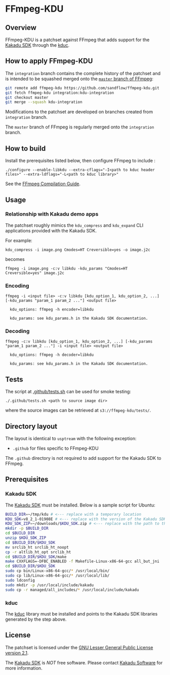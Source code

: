# FFmpeg-KDU


## Overview

FFmpeg-KDU is a patchset against FFmpeg that adds support for the
[Kakadu SDK](https://kakadusoftware.com/) through the
[kduc](https://github.com/sandflow/kduc).


## How to apply FFmpeg-KDU

The `integration` branch contains the complete history of the patchset and is
intended to be squashed merged onto the [`master` branch of FFmpeg](https://github.com/FFmpeg/FFmpeg/tree/master):

```sh
git remote add ffmpeg-kdu https://github.com/sandflow/ffmpeg-kdu.git
git fetch ffmpeg-kdu integration:kdu-integration
git checkout master
git merge --squash kdu-integration
```

Modifications to the patchset are developed on branches created from
`integration` branch.

The `master` branch of FFmpeg is regularly merged onto the `integration` branch.


## How to build

Install the prerequisites listed below, then configure FFmpeg to include :

`./configure --enable-libkdu --extra-cflags="-I<path to kduc header files>" --extra-ldflags="-L<path to kduc library>"`

See the [FFmpeg Compilation Guide](https://trac.ffmpeg.org/wiki/CompilationGuide).


## Usage

### Relationship with Kakadu demo apps

The patchset roughly mimics the `kdu_compress` and `kdu_expand` CLI applications
provided with the Kakadu SDK.

For example:

`kdu_compress -i image.png Cmodes=HT Creversible=yes -o image.j2c`

becomes

`ffmpeg -i image.png -c:v libkdu -kdu_params "Cmodes=HT Creversible=yes" image.j2c`

### Encoding

```
ffmpeg -i <input file> -c:v libkdu [kdu_option_1, kdu_option_2, ...] [-kdu_params "param_1 param_2 ..."] <output file>

  kdu_options: ffmpeg -h encoder=libkdu

  kdu_params: see kdu_params.h in the Kakadu SDK documentation.
```

### Decoding

```
ffmpeg -c:v libkdu [kdu_option_1, kdu_option_2, ...] [-kdu_params "param_1 param_2 ..."] -i <input file> <output file>

  kdu_options: ffmpeg -h decoder=libkdu
  
  kdu_params: see kdu_params.h in the Kakadu SDK documentation.
```

## Tests

The script at [.github/tests.sh](./.github/tests.sh) can be used for smoke
testing:

`./.github/tests.sh <path to source image dir>`

where the source images can be retrieved at `s3://ffmpeg-kdu/tests/`.

## Directory layout

The layout is identical to `usptream` with the following exception:

* `.github` for files specific to FFmpeg-KDU

The `.github` directory is not required to add support for the Kakadu SDK to
FFmpeg.


## Prerequisites

### Kakadu SDK

The [Kakadu SDK](https://kakadusoftware.com/) must be installed. Below is a
sample script for Ubuntu:

```sh
BUILD_DIR=~/tmp/kdu # <--- replace with a temporary location
KDU_SDK=v8_2_1-01908E # <--- replace with the version of the Kakadu SDK you are using
KDU_SDK_ZIP=~/downloads/$KDU_SDK.zip # <--- replace with the path to the Kakadu SDK zip
mkdir -p $BUILD_DIR
cd $BUILD_DIR
unzip $KDU_SDK_ZIP
cd $BUILD_DIR/$KDU_SDK
mv srclib_ht srclib_ht_noopt
cp -r altlib_ht_opt srclib_ht
cd $BUILD_DIR/$KDU_SDK/make
make CXXFLAGS=-DFBC_ENABLED -f Makefile-Linux-x86-64-gcc all_but_jni
cd $BUILD_DIR/$KDU_SDK
sudo cp bin/Linux-x86-64-gcc/* /usr/local/bin/
sudo cp lib/Linux-x86-64-gcc/* /usr/local/lib/
sudo ldconfig
sudo mkdir -p /usr/local/include/kakadu
sudo cp -r managed/all_includes/* /usr/local/include/kakadu
```

### kduc

The [kduc](https://github.com/sandflow/kduc) library must be installed and
points to the Kakadu SDK libraries generated by the step above.


## License

The patchset is licensed under the [GNU Lesser General Public License version
2.1](https://opensource.org/licenses/LGPL-2.1).

The [Kakadu SDK](https://kakadusoftware.com/) is *NOT* free software. Please
contact [Kakadu Software](https://kakadusoftware.com/) for more information.